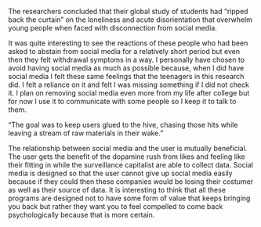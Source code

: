 The researchers concluded that their global study of students had “ripped back the curtain” on the loneliness and acute disorientation that overwhelm young people when faced with disconnection from social media.

It was quite interesting to see the reactions of these people who had been asked to abstain from social media for a relatively short period but even then they felt withdrawal symptoms in a way. I personally have chosen to avoid having social media as much as possible because, when I did have social media I felt these same feelings that the teenagers in this research did. I felt a reliance on it and felt I was missing something if I did not check it. I plan on removing social media even more from my life after college but for now I use it to communicate with some people so I keep it to talk to them.

“The goal was to keep users glued to the hive, chasing those hits while leaving a stream of raw materials in their wake.”

The relationship between social media and the user is mutually beneficial. The user gets the benefit of the dopamine rush from likes and feeling like their fitting in while the surveillance capitalist are able to collect data. Social media is designed so that the user cannot give up social media easily because if they could then these companies would be losing their costumer as well as their source of data. It is interesting to think that all these programs are designed not to have some form of value that keeps bringing you back but rather they want you to feel compelled to come back psychologically because that is more certain.